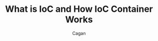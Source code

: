 ---
layout: post
title:  "What is IoC and How IoC Container Works"
author: "Cagan"
comments: false

---
